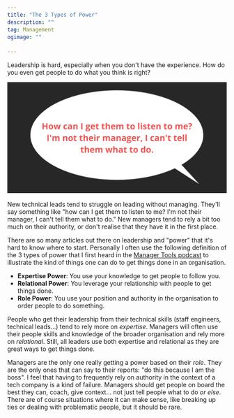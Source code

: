 ```yaml
---
title: "The 3 Types of Power"
description: ""
tag: Management
ogimage: ""

---
```


Leadership is hard, especially when you don't have the experience. How do you even get people to do what you think is right?

<div class="image-wrapper image-90" style="text-align: center"><img src="/assets/misc/preview_powers.png" alt="3 Types of Power"/></div>

New technical leads tend to struggle on leading without managing. They'll say something like "how can I get them to listen to me? I'm not their manager, I can't tell them what to do."  New managers tend to rely a bit too much on their authority, or don't realise that they have it in the first place.

There are so many articles out there on leadership and "power" that it's hard to know where to start. Personally I often use the following definition of the 3 types of power that I first heard in the [Manager Tools podcast](https://www.manager-tools.com/2018/03/three-types-power-and-one-rule-them-part-1-hall-fame-guidance) to illustrate the kind of things one can do to get things done in an organisation.

- **Expertise Power**: You use your knowledge to get people to follow you.
- **Relational Power**: You leverage your relationship with people to get things done.
- **Role Power**: You use your position and authority in the organisation to order people to do something.

People who get their leadership from their technical skills (staff engineers, technical leads...) tend to rely more on *expertise*. Managers will often use their people skills and knowledge of the broader organisation and rely more on *relational*. Still, all leaders use both expertise and relational as they are great ways to get things done.

Managers are the only one really getting a power based on their *role*. They are the only ones that can say to their reports: "do this because I am the boss". I feel that having to frequently rely on authority in the context of a tech company is a kind of failure. Managers should get people on board the best they can, coach, give context... not just tell people what to do *or else*. There are of course situations where it can make sense, like breaking up ties or dealing with problematic people, but it should be rare.